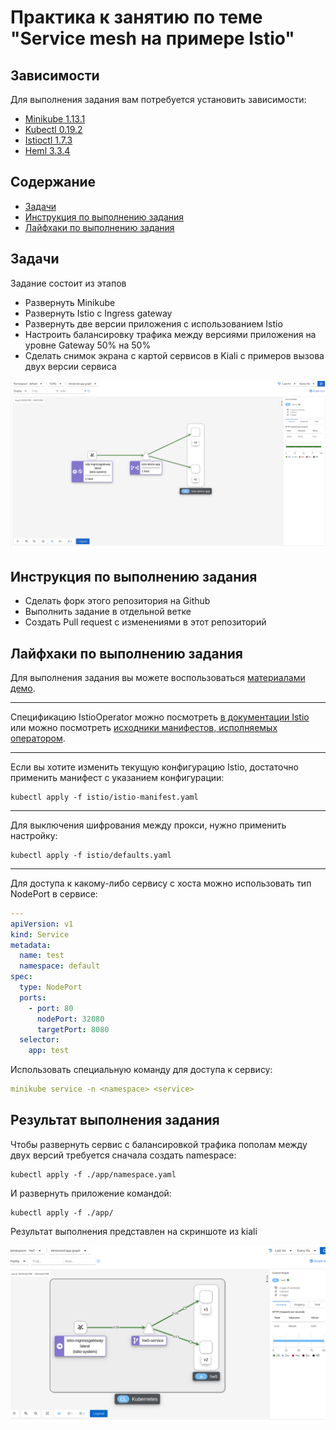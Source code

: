 # Практика к занятию по теме "Service mesh на примере Istio"

## Зависимости

Для выполнения задания вам потребуется установить зависимости:

- [Minikube 1.13.1](https://github.com/kubernetes/minikube/releases/tag/v1.13.1)
- [Kubectl 0.19.2](https://github.com/kubernetes/kubectl/releases/tag/v0.19.2)
- [Istioctl 1.7.3](https://github.com/istio/istio/releases/tag/1.9.0)
- [Heml 3.3.4](https://github.com/helm/helm/releases/tag/v3.3.4)

## Содержание

* [Задачи](#Задачи)
* [Инструкция по выполнению задания](#Инструкция-по-выполнению-задания)
* [Лайфхаки по выполнению задания](#Лайфхаки-по-выполнению-задания)

## Задачи

Задание состоит из этапов

- Развернуть Minikube
- Развернуть Istio c Ingress gateway
- Развернуть две версии приложения с использованием Istio
- Настроить балансировку трафика между версиями приложения на уровне Gateway 50% на 50%
- Сделать снимок экрана с картой сервисов в Kiali с примеров вызова двух версии сервиса

![Пример карты сервисов с балансировкой трафика между версиями](kiali-map-example.png)

## Инструкция по выполнению задания

- Сделать форк этого репозитория на Github
- Выполнить задание в отдельной ветке
- Создать Pull request с изменениями в этот репозиторий

## Лайфхаки по выполнению задания

Для выполнения задания вы можете воспользоваться [материалами демо](https://github.com/izhigalko/otus-demo-istio).

---

Спецификацию IstioOperator можно посмотреть
[в документации Istio](https://istio.io/latest/docs/reference/config/istio.operator.v1alpha1/#IstioOperatorSpec)
или можно посмотреть [исходники манифестов, исполняемых оператором](https://github.com/istio/istio/tree/master/manifests).

---

Если вы хотите изменить текущую конфигурацию Istio,
достаточно применить манифест с указанием конфигурации:

```shell script
kubectl apply -f istio/istio-manifest.yaml
```

---

Для выключения шифрования между прокси, нужно применить настройку:

```shell script
kubectl apply -f istio/defaults.yaml
```

---

Для доступа к какому-либо сервису с хоста можно использовать тип NodePort в сервисе:

```yaml
---
apiVersion: v1
kind: Service
metadata:
  name: test
  namespace: default
spec:
  type: NodePort
  ports:
    - port: 80
      nodePort: 32080
      targetPort: 8080
  selector:
    app: test
```

Использовать специальную команду для доступа к сервису:

```yaml
minikube service -n <namespace> <service>
```

## Результат выполнения задания

Чтобы развернуть сервис с балансировкой трафика пополам между двух версий требуется сначала создать namespace:

```shell
kubectl apply -f ./app/namespace.yaml
```

И развернуть приложение командой: 
```shell
kubectl apply -f ./app/
```

Результат выполнения представлен на скриншоте из kiali

![Карта сервисов с балансировкой трафика между версиями](screenshot.png)

